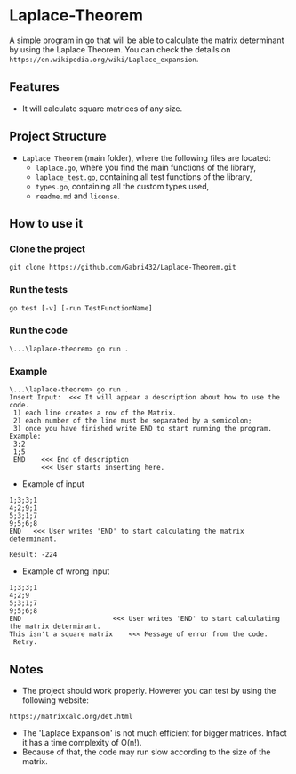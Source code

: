 # Laplace-Theorem
A simple program in go that will be able to calculate the matrix determinant by using the Laplace Theorem.
You can check the details on `https://en.wikipedia.org/wiki/Laplace_expansion`.

## Features
- It will calculate square matrices of any size.

## Project Structure
- `Laplace Theorem` (main folder), where the following files are located:
  - `laplace.go`, where you find the main functions of the library,
  - `laplace_test.go`, containing all test functions of the library,
  - `types.go`, containing all the custom types used,
  - `readme.md` and `license`.


## How to use it
### Clone the project
```
git clone https://github.com/Gabri432/Laplace-Theorem.git
```
### Run the tests
```
go test [-v] [-run TestFunctionName]
```
### Run the code
```
\...\laplace-theorem> go run .
```

### Example
```
\...\laplace-theorem> go run .
Insert Input:  <<< It will appear a description about how to use the code.
 1) each line creates a row of the Matrix.
 2) each number of the line must be separated by a semicolon;      
 3) once you have finished write END to start running the program.
Example:
 3;2
 1;5
 END    <<< End of description
        <<< User starts inserting here.
```
- Example of input
```
1;3;3;1
4;2;9;1
5;3;1;7
9;5;6;8
END   <<< User writes 'END' to start calculating the matrix determinant.

Result: -224
```
- Example of wrong input
```
1;3;3;1
4;2;9
5;3;1;7
9;5;6;8
END                       <<< User writes 'END' to start calculating the matrix determinant.
This isn't a square matrix    <<< Message of error from the code.
 Retry.
```

## Notes

- The project should work properly. However you can test by using the following website:
```
https://matrixcalc.org/det.html
```
- The 'Laplace Expansion' is not much efficient for bigger matrices. Infact it has a time complexity of O(n!).
- Because of that, the code may run slow according to the size of the matrix.
